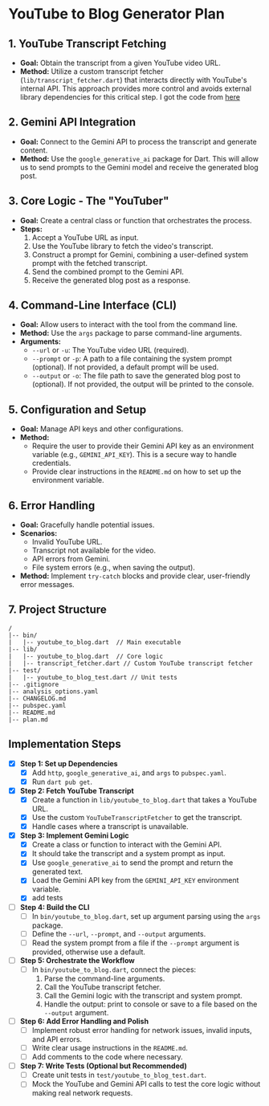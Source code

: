 # YouTube to Blog Generator Plan

## 1. YouTube Transcript Fetching

- **Goal:** Obtain the transcript from a given YouTube video URL.
- **Method:** Utilize a custom transcript fetcher (`lib/transcript_fetcher.dart`) that interacts directly with YouTube's internal API. This approach provides more control and avoids external library dependencies for this critical step. I got the code from [here](https://github.com/Hexer10/youtube_explode_dart/issues/349#issuecomment-2965582545)

## 2. Gemini API Integration

- **Goal:** Connect to the Gemini API to process the transcript and generate content.
- **Method:** Use the `google_generative_ai` package for Dart. This will allow us to send prompts to the Gemini model and receive the generated blog post.

## 3. Core Logic - The "YouTuber"

- **Goal:** Create a central class or function that orchestrates the process.
- **Steps:**
    1.  Accept a YouTube URL as input.
    2.  Use the YouTube library to fetch the video's transcript.
    3.  Construct a prompt for Gemini, combining a user-defined system prompt with the fetched transcript.
    4.  Send the combined prompt to the Gemini API.
    5.  Receive the generated blog post as a response.

## 4. Command-Line Interface (CLI)

- **Goal:** Allow users to interact with the tool from the command line.
- **Method:** Use the `args` package to parse command-line arguments.
- **Arguments:**
    -   `--url` or `-u`: The YouTube video URL (required).
    -   `--prompt` or `-p`: A path to a file containing the system prompt (optional). If not provided, a default prompt will be used.
    -   `--output` or `-o`: The file path to save the generated blog post to (optional). If not provided, the output will be printed to the console.

## 5. Configuration and Setup

- **Goal:** Manage API keys and other configurations.
- **Method:**
    -   Require the user to provide their Gemini API key as an environment variable (e.g., `GEMINI_API_KEY`). This is a secure way to handle credentials.
    -   Provide clear instructions in the `README.md` on how to set up the environment variable.

## 6. Error Handling

- **Goal:** Gracefully handle potential issues.
- **Scenarios:**
    -   Invalid YouTube URL.
    -   Transcript not available for the video.
    -   API errors from Gemini.
    -   File system errors (e.g., when saving the output).
- **Method:** Implement `try-catch` blocks and provide clear, user-friendly error messages.

## 7. Project Structure

```
/
|-- bin/
|   |-- youtube_to_blog.dart  // Main executable
|-- lib/
|   |-- youtube_to_blog.dart  // Core logic
|   |-- transcript_fetcher.dart // Custom YouTube transcript fetcher
|-- test/
|   |-- youtube_to_blog_test.dart // Unit tests
|-- .gitignore
|-- analysis_options.yaml
|-- CHANGELOG.md
|-- pubspec.yaml
|-- README.md
|-- plan.md
```

## Implementation Steps

- [x] **Step 1: Set up Dependencies**
    - [x] Add `http`, `google_generative_ai`, and `args` to `pubspec.yaml`.
    - [x] Run `dart pub get`.

- [x] **Step 2: Fetch YouTube Transcript**
    - [x] Create a function in `lib/youtube_to_blog.dart` that takes a YouTube URL.
    - [x] Use the custom `YouTubeTranscriptFetcher` to get the transcript.
    - [x] Handle cases where a transcript is unavailable.

- [x] **Step 3: Implement Gemini Logic**
    - [x] Create a class or function to interact with the Gemini API.
    - [x] It should take the transcript and a system prompt as input.
    - [x] Use `google_generative_ai` to send the prompt and return the generated text.
    - [x] Load the Gemini API key from the `GEMINI_API_KEY` environment variable.
    - [x] add tests

- [ ] **Step 4: Build the CLI**
    - [ ] In `bin/youtube_to_blog.dart`, set up argument parsing using the `args` package.
    - [ ] Define the `--url`, `--prompt`, and `--output` arguments.
    - [ ] Read the system prompt from a file if the `--prompt` argument is provided, otherwise use a default.

- [ ] **Step 5: Orchestrate the Workflow**
    - [ ] In `bin/youtube_to_blog.dart`, connect the pieces:
        1.  Parse the command-line arguments.
        2.  Call the YouTube transcript fetcher.
        3.  Call the Gemini logic with the transcript and system prompt.
        4.  Handle the output: print to console or save to a file based on the `--output` argument.

- [ ] **Step 6: Add Error Handling and Polish**
    - [ ] Implement robust error handling for network issues, invalid inputs, and API errors.
    - [ ] Write clear usage instructions in the `README.md`.
    - [ ] Add comments to the code where necessary.

- [ ] **Step 7: Write Tests (Optional but Recommended)**
    - [ ] Create unit tests in `test/youtube_to_blog_test.dart`.
    - [ ] Mock the YouTube and Gemini API calls to test the core logic without making real network requests.